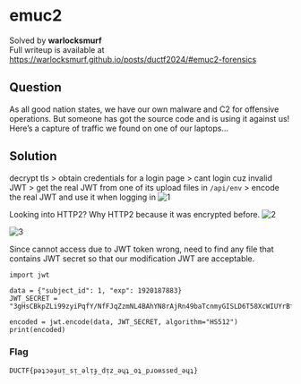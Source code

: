 # emuc2
Solved by **warlocksmurf**\
Full writeup is available at https://warlocksmurf.github.io/posts/ductf2024/#emuc2-forensics

## Question
As all good nation states, we have our own malware and C2 for offensive operations. But someone has got the source code and is using it against us! Here’s a capture of traffic we found on one of our laptops…

## Solution
decrypt tls > obtain credentials for a login page > cant login cuz invalid JWT > get the real JWT from one of its upload files in `/api/env` > encode the real JWT and use it when logging in
![1](https://i.ibb.co/NpKJTLM/Screenshot-2024-07-07-232625.png)

Looking into HTTP2? Why HTTP2 because it was encrypted before.
![2](https://i.ibb.co/h1NYrpt/Screenshot-2024-07-07-232756.png)

![3](https://i.ibb.co/NskNJvv/Screenshot-2024-07-07-233316.png)

Since cannot access due to JWT token wrong, need to find any file that contains JWT secret so that our modification JWT are acceptable. 
```
import jwt

data = {"subject_id": 1, "exp": 1920187883}
JWT_SECRET = "3gHsCBkpZLi99zyiPqfY/NfFJqZzmNL4BAhYN8rAjRn49baTcnmyGISLD6T58XcWIUYrBfltI2iq2N6OHQSrfqBRFxFta61PvmnfRyn8Ep8T55lvLT8Es62kN3x35Bcb0OZmOGmM/zKf2qadcBq3Nbq1MiIVKJMz4w3JOk4orwFPtSNpNh8uaSQQUNMKTT6cvD9bvRvFNeeHYSPhDFwayPIRr5TJ+BpIRTUTfc1C3WCKoOuXCz2t+ISZo5yYwZ6U5w7NKFTTuDqMP/dXevkVykuntdej55XE3fsCP+UVFUT2JrY+Z9Q1aKTgavQR5smYVn93RlpbFwCoSStoANnoi"

encoded = jwt.encode(data, JWT_SECRET, algorithm="HS512")
print(encoded)
```

### Flag
`DUCTF{pǝʇɔǝɟuᴉ_sᴉ_ǝlᴉɟ_dᴉz_ǝɥʇ_oʇ_pɹoʍssɐd_ǝɥʇ}`
